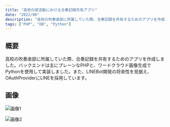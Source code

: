 ```yaml
---
title: "高校の部活動における合奏記録共有アプリ"
date: "2022/06"
description: "高校の吹奏楽部に所属していた際、合奏記録を共有するためのアプリを作成しました。バックエンドは主にプレーンなPHPと、ワードクラウド画像生成でPythonを使用して実装しました。また、LINEBot開発の将来性を見据え、OAuthProviderにLINEを採用しています。"
tags: ["PHP", "DB", "Python"]
---
```

## 概要
高校の吹奏楽部に所属していた際、合奏記録を共有するためのアプリを作成しました。バックエンドは主にプレーンなPHPと、ワードクラウド画像生成でPythonを使用して実装しました。また、LINEBot開発の将来性を見据え、OAuthProviderにLINEを採用しています。

## 画像
![画像1](/works/club-activity-app/1.png)

![画像2](/works/club-activity-app/2.png)